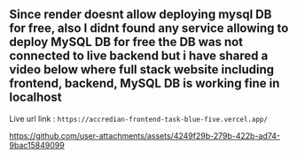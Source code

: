 ## Since render doesnt allow deploying mysql DB for free, also I didnt found any service allowing to deploy MySQL DB for free the DB was not connected to live backend but i have shared a video below where full stack website including frontend, backend, MySQL DB is working fine in localhost

Live url link : `https://accredian-frontend-task-blue-five.vercel.app/`

https://github.com/user-attachments/assets/4249f29b-279b-422b-ad74-9bac15849099

